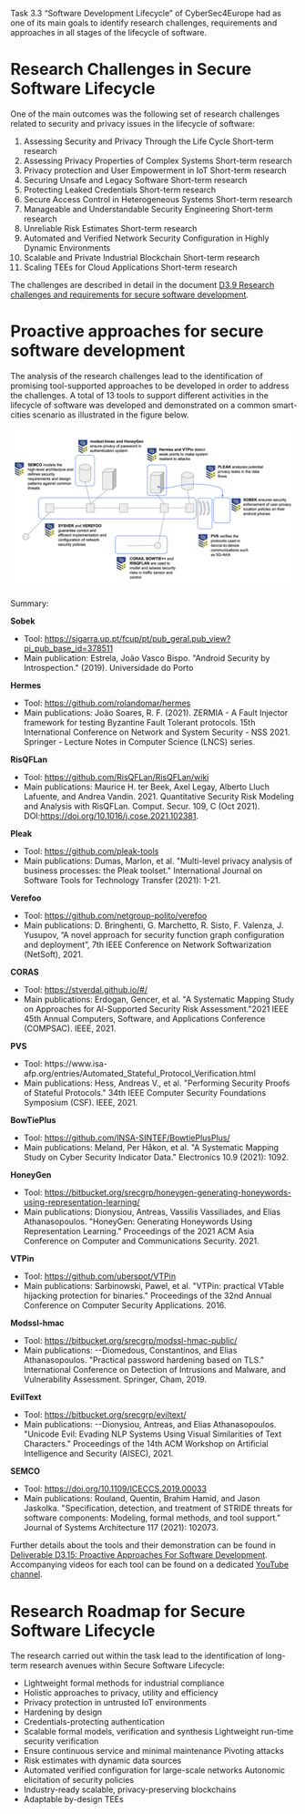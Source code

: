 Task 3.3 “Software Development Lifecycle” of CyberSec4Europe had as one of its main goals to identify research challenges, requirements and approaches in all stages of the lifecycle of software. 

# Research Challenges in Secure Software Lifecycle

One of the main outcomes was the following set of research challenges related to security and privacy issues in the lifecycle of software:

1. Assessing Security and Privacy Through the Life Cycle Short-term research
2. Assessing Privacy Properties of Complex Systems Short-term research
3. Privacy protection and User Empowerment in IoT Short-term research
4. Securing Unsafe and Legacy Software Short-term research
5. Protecting Leaked Credentials Short-term research
6. Secure Access Control in Heterogeneous Systems Short-term research
7. Manageable and Understandable Security Engineering Short-term research
8. Unreliable Risk Estimates Short-term research
9. Automated and Verified Network Security Configuration in Highly Dynamic Environments
10. Scalable and Private Industrial Blockchain Short-term research
11. Scaling TEEs for Cloud Applications Short-term research

The challenges are described in detail in the document [D3.9 Research challenges and requirements for secure software development](https://cybersec4europe.eu/wp-content/uploads/2020/09/CS4E-D3.9-Research-challenges-and-requirements-for-secure-software-development-v1.1-Submitted.pdf).

# Proactive approaches for secure software development

The analysis of the research challenges lead to the identification of promising tool-supported approaches to be developed in order to address the challenges. A total of 13 tools to support different activities in the lifecycle of software was developed and demonstrated on a common smart-cities scenario as illustrated in the figure below.

![Tools for Secure Software Lifecycle](T3.3.-assests-demonstrator.png)

Summary:

**Sobek**
* Tool: https://sigarra.up.pt/fcup/pt/pub_geral.pub_view?pi_pub_base_id=378511
* Main publication: 
Estrela, João Vasco Bispo. "Android Security by Introspection." (2019). Universidade do Porto

**Hermes**
* Tool: https://github.com/rolandomar/hermes
* Main publications: 
João Soares, R. F. (2021). ZERMIA - A Fault Injector framework for testing Byzantine Fault Tolerant protocols. 15th International Conference on Network and System Security - NSS 2021. Springer - Lecture Notes in Computer Science (LNCS) series.

**RisQFLan**
* Tool: https://github.com/RisQFLan/RisQFLan/wiki
* Main publications: 
Maurice H. ter Beek, Axel Legay, Alberto Lluch Lafuente, and Andrea Vandin. 2021. Quantitative Security Risk Modeling and Analysis with RisQFLan. Comput. Secur. 109, C (Oct 2021). DOI:https://doi.org/10.1016/j.cose.2021.102381.

**Pleak**
* Tool: https://github.com/pleak-tools
* Main publications: 
Dumas, Marlon, et al. "Multi-level privacy analysis of business processes: the Pleak toolset." International Journal on Software Tools for Technology Transfer (2021): 1-21.

**Verefoo**
* Tool: https://github.com/netgroup-polito/verefoo
* Main publications: 
D. Bringhenti, G. Marchetto, R. Sisto, F. Valenza, J. Yusupov, ”A novel approach for security function graph configuration and deployment”, 7th IEEE Conference on Network Softwarization (NetSoft), 2021.

**CORAS**
* Tool: https://stverdal.github.io/#/
* Main publications: 
Erdogan, Gencer, et al. "A Systematic Mapping Study on Approaches for Al-Supported Security Risk Assessment."2021 IEEE 45th Annual Computers, Software, and Applications Conference (COMPSAC). IEEE, 2021.

**PVS**
* Tool: https://www.isa- afp.org/entries/Automated_Stateful_Protocol_Verification.html
* Main publications: 
Hess, Andreas V., et al. "Performing Security Proofs of Stateful Protocols." 34th IEEE Computer Security Foundations Symposium (CSF). IEEE, 2021.

**BowTiePlus**
* Tool: https://github.com/INSA-SINTEF/BowtiePlusPlus/
* Main publications: 
Meland, Per Håkon, et al. "A Systematic Mapping Study on Cyber Security Indicator Data." Electronics 10.9 (2021): 1092.

**HoneyGen**
* Tool: https://bitbucket.org/srecgrp/honeygen-generating-honeywords-using-representation-learning/
* Main publications: 
Dionysiou, Antreas, Vassilis Vassiliades, and Elias Athanasopoulos. "HoneyGen: Generating Honeywords Using Representation Learning." Proceedings of the 2021 ACM Asia Conference on Computer and Communications Security. 2021.

**VTPin**
* Tool: https://github.com/uberspot/VTPin
* Main publications: Sarbinowski, Pawel, et al. "VTPin: practical VTable hijacking protection for binaries." Proceedings of the 32nd Annual Conference on Computer Security Applications. 2016.

**Modssl-hmac**
* Tool: https://bitbucket.org/srecgrp/modssl-hmac-public/
* Main publications: 
--Diomedous, Constantinos, and Elias Athanasopoulos. "Practical password hardening based on TLS." International Conference on Detection of Intrusions and Malware, and Vulnerability Assessment. Springer, Cham, 2019.

**EvilText**
* Tool: https://bitbucket.org/srecgrp/eviltext/
* Main publications: 
--Dionysiou, Antreas, and Elias Athanasopoulos. "Unicode Evil: Evading NLP Systems Using Visual Similarities of Text Characters." Proceedings of the 14th ACM Workshop on Artificial Intelligence and Security (AISEC), 2021.

**SEMCO**
* Tool: https://doi.org/10.1109/ICECCS.2019.00033
* Main publications: 
Rouland, Quentin, Brahim Hamid, and Jason Jaskolka. "Specification, detection, and treatment of STRIDE threats for software components: Modeling, formal methods, and tool support." Journal of Systems Architecture 117 (2021): 102073.

Further details about the tools and their demonstration can be found in [Deliverable D3.15: Proactive Approaches For Software Development](https://cybersec4europe.eu/wp-content/uploads/2022/01/D3.15-Proactive-approaches-for-secure-software-development-v1.0_submitted.pdf). Accompanying videos for each tool can be found on a dedicated [YouTube channel](https://www.youtube.com/channel/UCSAJ78frZjdUTooAC4t6Wuw).

# Research Roadmap for Secure Software Lifecycle

The research carried out within the task lead to the identification of long-term research avenues within Secure Software Lifecycle:

* Lightweight formal methods for industrial compliance
* Holistic approaches to privacy, utility and efficiency
* Privacy protection in untrusted IoT environments
* Hardening by design
* Credentials-protecting authentication
* Scalable formal models, verification and synthesis Lightweight run-time security verification
* Ensure continuous service and minimal maintenance Pivoting attacks
* Risk estimates with dynamic data sources
* Automated verified configuration for large-scale networks Autonomic elicitation of security policies
* Industry-ready scalable, privacy-preserving blockchains
* Adaptable by-design TEEs
